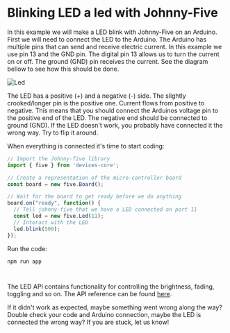 # Blinking LED a led with Johnny-Five

In this example we will make a LED blink with Johnny-Five on an Arduino. First we will need to connect the LED to the Arduino.
The Arduino has multiple pins that can send and receive electric current.
In this example we use pin 13 and the GND pin.
The digital pin 13 allows us to turn the current on or off.
The ground (GND) pin receives the current.
See the diagram bellow to see how this should be done.

![Led](http://johnny-five.io/img/led-scene-0.gif)


The LED has a positive (+) and a negative (-) side. The slightly crooked/longer pin is the positive one.
Current flows from positive to negative. This means that you should connect the Arduinos voltage pin to the positive
end of the LED. The negative end should be connected to ground (GND).
If the LED doesn't work, you probably have connected it the wrong way. Try to flip it around.


When everything is connected it's time to start coding:


```js
// Import the Johnny-five library
import { five } from 'devices-core';

// Create a representation of the micro-controller board
const board = new five.Board();

// Wait for the board to get ready before we do anything
board.on("ready", function() {
  // Tell johnny-five that we have a LED connected on port 11
  const led = new five.Led(11);
  // Interact with the LED
  led.blink(500);
});
```

Run the code:

```sh
npm run app
```

` `

The LED API contains functionality for controlling the brightness, fading, toggling and so on.
The API reference can be found [here](https://github.com/rwaldron/johnny-five/wiki/Led).

If it didn't work as expected, maybe something went wrong along the way?
Double check your code and Arduino connection, maybe the LED is connected the wrong way?
If you are stuck, let us know!
